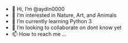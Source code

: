 - 👋 Hi, I’m @aydin0000
- 👀 I’m interested in Nature, Art, and Animals
- 🌱 I’m currently learning Python 3
- 💞️ I’m looking to collaborate on dont know yet
- 📫 How to reach me ...

<!---
aydin0000/aydin0000 is a ✨ special ✨ repository because its `README.md` (this file) appears on your GitHub profile.
You can click the Preview link to take a look at your changes.
--->
